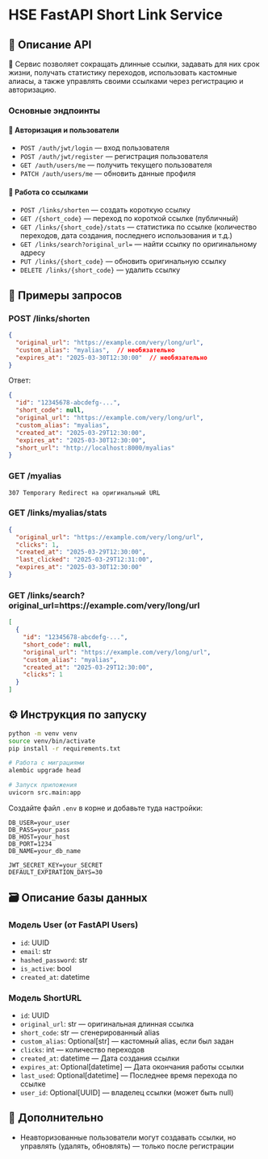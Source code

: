 # HSE FastAPI Short Link Service

## 📘 Описание API

🔗 Сервис позволяет сокращать длинные ссылки, задавать для них срок жизни, получать статистику переходов, использовать кастомные алиасы, а также управлять своими ссылками через регистрацию и авторизацию.

### Основные эндпоинты

#### 🔐 Авторизация и пользователи

- `POST /auth/jwt/login` — вход пользователя
- `POST /auth/jwt/register` — регистрация пользователя
- `GET /auth/users/me` — получить текущего пользователя
- `PATCH /auth/users/me` — обновить данные профиля

#### 🔗 Работа со ссылками

- `POST /links/shorten` — создать короткую ссылку
- `GET /{short_code}` — переход по короткой ссылке (публичный)
- `GET /links/{short_code}/stats` — статистика по ссылке (количество переходов, дата создания, последнего использования и т.д.)
- `GET /links/search?original_url=` — найти ссылку по оригинальному адресу
- `PUT /links/{short_code}` — обновить оригинальную ссылку
- `DELETE /links/{short_code}` — удалить ссылку

## 📡 Примеры запросов

### POST /links/shorten

```json
{
  "original_url": "https://example.com/very/long/url",
  "custom_alias": "myalias",  // необязательно
  "expires_at": "2025-03-30T12:30:00"  // необязательно
}
```

Ответ:

```json
{
  "id": "12345678-abcdefg-...",
  "short_code": null,
  "original_url": "https://example.com/very/long/url",
  "custom_alias": "myalias",
  "created_at": "2025-03-29T12:30:00",
  "expires_at": "2025-03-30T12:30:00",
  "short_url": "http://localhost:8000/myalias"
}
```

### GET /myalias

```
307 Temporary Redirect на оригинальный URL
```

### GET /links/myalias/stats

```json
{
  "original_url": "https://example.com/very/long/url",
  "clicks": 1,
  "created_at": "2025-03-29T12:30:00",
  "last_clicked": "2025-03-29T12:31:00",
  "expires_at": "2025-03-30T12:30:00"
}
```

### GET /links/search?original_url=https\://example.com/very/long/url

```json
[
  {
    "id": "12345678-abcdefg-...",
    "short_code": null,
    "original_url": "https://example.com/very/long/url",
    "custom_alias": "myalias",
    "created_at": "2025-03-29T12:30:00",
    "clicks": 1
  }
]
```

## ⚙️ Инструкция по запуску

```bash
python -m venv venv
source venv/bin/activate
pip install -r requirements.txt

# Работа с миграциями
alembic upgrade head

# Запуск приложения
uvicorn src.main:app
```

Создайте файл `.env` в корне и добавьте туда настройки:

```
DB_USER=your_user
DB_PASS=your_pass
DB_HOST=your_host
DB_PORT=1234
DB_NAME=your_db_name

JWT_SECRET_KEY=your_SECRET
DEFAULT_EXPIRATION_DAYS=30
```

## 🗃️ Описание базы данных

### Модель User (от FastAPI Users)

- `id`: UUID
- `email`: str
- `hashed_password`: str
- `is_active`: bool
- `created_at`: datetime

### Модель ShortURL

- `id`: UUID
- `original_url`: str — оригинальная длинная ссылка
- `short_code`: str — сгенерированный alias
- `custom_alias`: Optional[str] — кастомный alias, если был задан
- `clicks`: int — количество переходов
- `created_at`: datetime — Дата создания ссылки
- `expires_at`: Optional[datetime] — Дата окончания работы ссылки
- `last_used`: Optional[datetime] — Последнее время перехода по ссылке
- `user_id`: Optional[UUID] — владелец ссылки (может быть null)

## 📎 Дополнительно

- Неавторизованные пользователи могут создавать ссылки, но управлять (удалять, обновлять) — только после регистрации